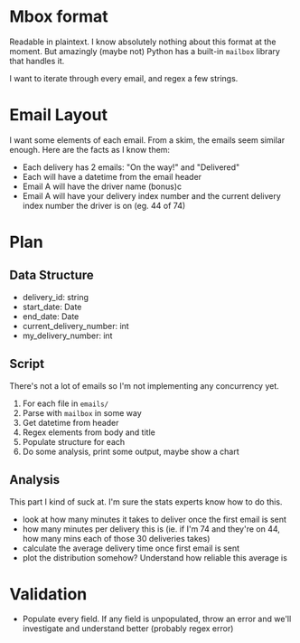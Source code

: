 # Mbox format

Readable in plaintext. I know absolutely nothing about this format at the moment. But amazingly (maybe not) Python has a built-in `mailbox` library that handles it.

I want to iterate through every email, and regex a few strings.



# Email Layout

I want some elements of each email. From a skim, the emails seem similar enough. Here are the facts as I know them:

- Each delivery has 2 emails: "On the way!" and "Delivered"
- Each will have a datetime from the email header
- Email A will have the driver name (bonus)c
- Email A will have your delivery index number and the current delivery index number the driver is on (eg.  44 of 74)

# Plan

## Data Structure
- delivery_id: string
- start_date: Date
- end_date: Date
- current_delivery_number: int
- my_delivery_number: int

## Script
There's not a lot of emails so I'm not implementing any concurrency yet.

1. For each file in `emails/`
2. Parse with `mailbox` in some way
3. Get datetime from header
4. Regex elements from body and title
5. Populate structure for each
6. Do some analysis, print some output, maybe show a chart

## Analysis
This part I kind of suck at. I'm sure the stats experts know how to do this.
- look at how many minutes it takes to deliver once the first email is sent
- how many minutes per delivery this is (ie. if I'm 74 and they're on 44, how many mins each of those 30 deliveries takes)
- calculate the average delivery time once first email is sent
- plot the distribution somehow? Understand how reliable this average is

# Validation

- Populate every field. If any field is unpopulated, throw an error and we'll investigate and understand better (probably regex error)
